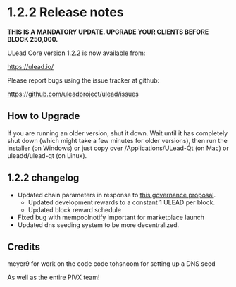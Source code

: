 1.2.2 Release notes
====================

**THIS IS A MANDATORY UPDATE. UPGRADE YOUR CLIENTS BEFORE BLOCK 250,000.**

ULead Core version 1.2.2 is now available from:

  https://ulead.io/

Please report bugs using the issue tracker at github:

  https://github.com/uleadproject/ulead/issues


How to Upgrade
--------------

If you are running an older version, shut it down. Wait until it has completely
shut down (which might take a few minutes for older versions), then run the
installer (on Windows) or just copy over /Applications/ULead-Qt (on Mac) or
uleadd/ulead-qt (on Linux).


1.2.2 changelog
----------------

- Updated chain parameters in response to [this governance proposal](https://forum.ulead.io/t/block-reward-extension/81).
  - Updated development rewards to a constant 1 ULEAD per block.
  - Updated block reward schedule
- Fixed bug with mempoolnotify important for marketplace launch
- Updated dns seeding system to be more decentralized.


Credits
--------

meyer9 for work on the code code
tohsnoom for setting up a DNS seed

As well as the entire PIVX team!